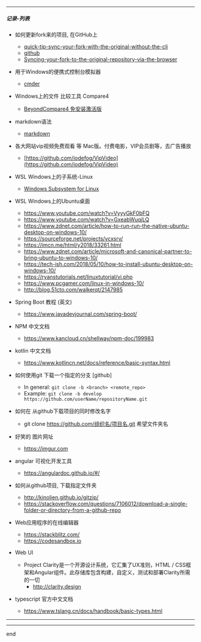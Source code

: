 

---

##### 记录-列表

- 如何更新fork来的项目, 在GitHub上
  - [quick-tip-sync-your-fork-with-the-original-without-the-cli](https://www.sitepoint.com/quick-tip-sync-your-fork-with-the-original-without-the-cli/)
  - [github](https://github.com/isaacs/github/issues/1122)
  - [Syncing-your-fork-to-the-original-repository-via-the-browser](https://github.com/KirstieJane/STEMMRoleModels/wiki/Syncing-your-fork-to-the-original-repository-via-the-browser)

- 用于Windows的便携式控制台模拟器
  - [cmder](http://cmder.net/)

<!-- - bootstrap 4.x 中文文档、中文教程 -->
  <!-- - [code.z01.com/v4](http://code.z01.com/v4/) -->
  <!-- - [bootstrap-4-dev/learn/v4/overview](https://www.udemy.com/bootstrap-4-dev/learn/v4/overview) -->

- Windows上的文件 比较工具 Compare4
  - [BeyondCompare4 免安装激活版](https://github.com/littleostar-blog/littleostar-blog.github.io/raw/master/files/BeyondCompare4.rar)
  
- markdown语法
  - [markdown](https://daringfireball.net/projects/markdown/)

- 各大网站vip视频免费观看 等 Mac版。付费电影，VIP会员剧等，去广告播放
  - [https://github.com/iodefog/VipVideo](https://github.com/iodefog/VipVideo)

<!-- - javascript 教程 -->
  <!-- - [https://wangdoc.com/javascript/index.html](https://wangdoc.com/javascript/index.html) -->

- WSL Windows上的子系统-Linux
  - [Windows Subsystem for Linux](https://docs.microsoft.com/en-us/windows/wsl/install-win10)

- WSL Windows上的Ubuntu桌面
  - https://www.youtube.com/watch?v=VyyyGkF0bFQ
  - https://www.youtube.com/watch?v=GxeabWuqjLQ
  - https://www.zdnet.com/article/how-to-run-run-the-native-ubuntu-desktop-on-windows-10/
  - https://sourceforge.net/projects/vcxsrv/
  - https://imcn.me/html/y2018/33261.html
  - https://www.zdnet.com/article/microsoft-and-canonical-partner-to-bring-ubuntu-to-windows-10/
  - https://tech-ish.com/2018/05/10/how-to-install-ubuntu-desktop-on-windows-10/
  - https://ryanstutorials.net/linuxtutorial/vi.php
  - https://www.pcgamer.com/linux-in-windows-10/
  - http://blog.51cto.com/walkerqt/2147985

- Spring Boot 教程 (英文)
  - https://www.javadevjournal.com/spring-boot/

- NPM 中文文档
  - https://www.kancloud.cn/shellway/npm-doc/199983

- kotlin 中文文档
  - https://www.kotlincn.net/docs/reference/basic-syntax.html

- 如何使用git 下载一个指定的分支 [github]
  - In general:
    ```git clone -b <branch> <remote_repo>```
  - Example:
    ```git clone -b develop https://github.com/userName/repositoryName.git```

- 如何在 从github下载项目的同时修改名字
  - git clone https://github.com/组织名/项目名.git 希望文件夹名

- 好笑的 图片网址
  - https://imgur.com

- angular 可视化开发工具
  - https://angulardoc.github.io/#/

- 如何从github项目, 下载指定文件夹
  - http://kinolien.github.io/gitzip/
  - https://stackoverflow.com/questions/7106012/download-a-single-folder-or-directory-from-a-github-repo

- Web应用程序的在线编辑器
  - https://stackblitz.com/
  - https://codesandbox.io

- Web UI
  - Project Clarity是一个开源设计系统，它汇集了UX准则，HTML / CSS框架和Angular组件。此存储库包含构建，自定义，测试和部署Clarity所需的一切
    - http://clarity.design

- typescript 官方中文文档
  - https://www.tslang.cn/docs/handbook/basic-types.html

---

---

end
